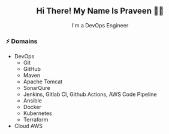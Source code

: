 <h2 align="center">Hi There! My Name Is Praveen 👋🤓</h2>
<p align="center">I'm a DevOps Engineer</p>

### ⚡ Domains
- DevOps
  - Git
  - GitHub
  - Maven
  - Apache Tomcat
  - SonarQure
  - Jenkins, Gitlab CI, Github Actions, AWS Code Pipeline
  - Ansible
  - Docker
  - Kubernetes
  - Terraform
- Cloud AWS

